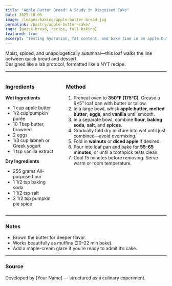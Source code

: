 ```yaml
---
title: "Apple Butter Bread: A Study in Disguised Cake"
date: 2025-10-05
image: /images/baking/apple-butter-bread.jpg
permalink: /pastry/apple-butter-cake/
tags: [quick-bread, recipe, fall-baking]
featured: true
excerpt: "Testing hydration, fat content, and bake time in an apple butter loaf that behaves like bread but eats like cake."
---
```


Moist, spiced, and unapologetically autumnal—this loaf walks the line between quick bread and dessert.  
Designed like a lab protocol, formatted like a NYT recipe.

---

<div style="display: grid; grid-template-columns: 1fr 2fr; gap: 2rem;" markdown="1">

<div markdown="1">

### **Ingredients**

**Wet Ingredients**  
- 1 cup apple butter
- 1/2 cup pumpkin purée 
- 10 Tbsp butter, browned  
- 2 eggs
- 1/3 cup labneh or Greek yogurt 
- 1 tsp vanilla extract  

**Dry Ingredients**  
- 255 grams All-purpose flour   
- 1 1/2 tsp baking soda  
- 1 1/2 tsp salt  
- 2 1/2 tsp pumpkin pie spice 


</div>

<div markdown="1">

### **Method**

1. Preheat oven to **350°F (175°C)**. Grease a 9×5" loaf pan with butter or tallow.  
2. In a large bowl, whisk **apple butter**, **melted butter**, **eggs**, and **vanilla** until smooth.  
3. In a separate bowl, combine **flour**, **baking soda**, **salt**, and **spices**.  
4. Gradually fold dry mixture into wet until just combined—avoid overmixing.  
5. Fold in **walnuts** or **diced apple** if desired.  
6. Pour into loaf pan and bake for **55–65 minutes**, or until a toothpick tests clean.  
7. Cool 15 minutes before removing. Serve warm or room temperature.  

</div>

</div>

---

### **Notes**
- Brown the butter for deeper flavor.  
- Works beautifully as muffins (20–22 min bake).  
- Add a maple-cream glaze if you’re ready to admit it’s cake.

---

### **Source**
Developed by [Your Name] — structured as a culinary experiment.
